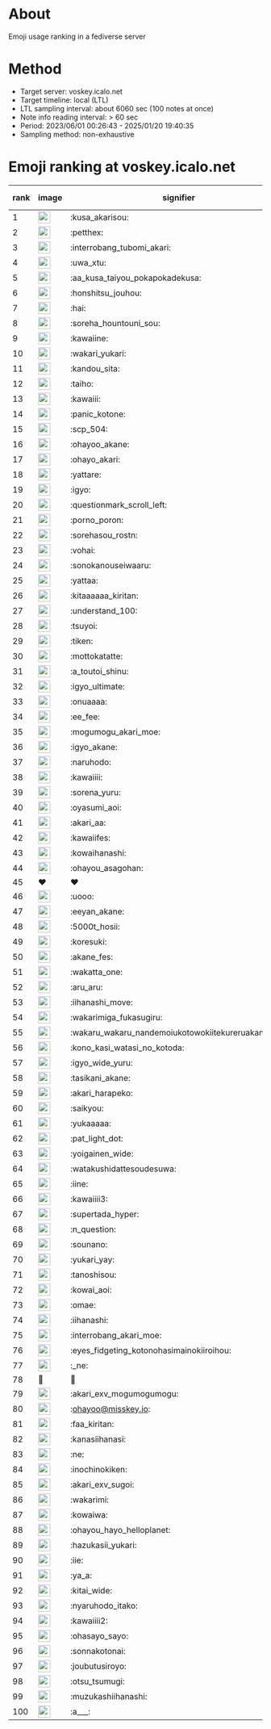 # About
Emoji usage ranking in a fediverse server

# Method
- Target server: voskey.icalo.net
- Target timeline: local (LTL)
- LTL sampling interval: about 6060 sec (100 notes at once)
- Note info reading interval: > 60 sec
- Period: 2023/06/01 00:26:43 - 2025/01/20 19:40:35 
- Sampling method: non-exhaustive

# Emoji ranking at voskey.icalo.net

|rank|image|signifier|type|frequency score|
|----|----|----|----|----|
|1|<img height="24" src="https://voskey.icalo.net/emoji/kusa_akarisou.webp">|:kusa_akarisou:|custom|37630|
|2|<img height="24" src="https://voskey.icalo.net/emoji/petthex.webp">|:petthex:|custom|29461|
|3|<img height="24" src="https://voskey.icalo.net/emoji/interrobang_tubomi_akari.webp">|:interrobang_tubomi_akari:|custom|15081|
|4|<img height="24" src="https://voskey.icalo.net/emoji/uwa_xtu.webp">|:uwa_xtu:|custom|12674|
|5|<img height="24" src="https://voskey.icalo.net/emoji/aa_kusa_taiyou_pokapokadekusa.webp">|:aa_kusa_taiyou_pokapokadekusa:|custom|12111|
|6|<img height="24" src="https://voskey.icalo.net/emoji/honshitsu_jouhou.webp">|:honshitsu_jouhou:|custom|10362|
|7|<img height="24" src="https://voskey.icalo.net/emoji/hai.webp">|:hai:|custom|8857|
|8|<img height="24" src="https://voskey.icalo.net/emoji/soreha_hountouni_sou.webp">|:soreha_hountouni_sou:|custom|7625|
|9|<img height="24" src="https://voskey.icalo.net/emoji/kawaiine.webp">|:kawaiine:|custom|7537|
|10|<img height="24" src="https://voskey.icalo.net/emoji/wakari_yukari.webp">|:wakari_yukari:|custom|7281|
|11|<img height="24" src="https://voskey.icalo.net/emoji/kandou_sita.webp">|:kandou_sita:|custom|7138|
|12|<img height="24" src="https://voskey.icalo.net/emoji/taiho.webp">|:taiho:|custom|7032|
|13|<img height="24" src="https://voskey.icalo.net/emoji/kawaiii.webp">|:kawaiii:|custom|6820|
|14|<img height="24" src="https://voskey.icalo.net/emoji/panic_kotone.webp">|:panic_kotone:|custom|6263|
|15|<img height="24" src="https://voskey.icalo.net/emoji/scp_504.webp">|:scp_504:|custom|6075|
|16|<img height="24" src="https://voskey.icalo.net/emoji/ohayoo_akane.webp">|:ohayoo_akane:|custom|5653|
|17|<img height="24" src="https://voskey.icalo.net/emoji/ohayo_akari.webp">|:ohayo_akari:|custom|5406|
|18|<img height="24" src="https://voskey.icalo.net/emoji/yattare.webp">|:yattare:|custom|5040|
|19|<img height="24" src="https://voskey.icalo.net/emoji/igyo.webp">|:igyo:|custom|4970|
|20|<img height="24" src="https://voskey.icalo.net/emoji/questionmark_scroll_left.webp">|:questionmark_scroll_left:|custom|4827|
|21|<img height="24" src="https://voskey.icalo.net/emoji/porno_poron.webp">|:porno_poron:|custom|4574|
|22|<img height="24" src="https://voskey.icalo.net/emoji/sorehasou_rostn.webp">|:sorehasou_rostn:|custom|4533|
|23|<img height="24" src="https://voskey.icalo.net/emoji/vohai.webp">|:vohai:|custom|4453|
|24|<img height="24" src="https://voskey.icalo.net/emoji/sonokanouseiwaaru.webp">|:sonokanouseiwaaru:|custom|4441|
|25|<img height="24" src="https://voskey.icalo.net/emoji/yattaa.webp">|:yattaa:|custom|4220|
|26|<img height="24" src="https://voskey.icalo.net/emoji/kitaaaaaa_kiritan.webp">|:kitaaaaaa_kiritan:|custom|4070|
|27|<img height="24" src="https://voskey.icalo.net/emoji/understand_100.webp">|:understand_100:|custom|3966|
|28|<img height="24" src="https://voskey.icalo.net/emoji/tsuyoi.webp">|:tsuyoi:|custom|3891|
|29|<img height="24" src="https://voskey.icalo.net/emoji/tiken.webp">|:tiken:|custom|3877|
|30|<img height="24" src="https://voskey.icalo.net/emoji/mottokatatte.webp">|:mottokatatte:|custom|3723|
|31|<img height="24" src="https://voskey.icalo.net/emoji/a_toutoi_shinu.webp">|:a_toutoi_shinu:|custom|3661|
|32|<img height="24" src="https://voskey.icalo.net/emoji/igyo_ultimate.webp">|:igyo_ultimate:|custom|3640|
|33|<img height="24" src="https://voskey.icalo.net/emoji/onuaaaa.webp">|:onuaaaa:|custom|3314|
|34|<img height="24" src="https://voskey.icalo.net/emoji/ee_fee.webp">|:ee_fee:|custom|3118|
|35|<img height="24" src="https://voskey.icalo.net/emoji/mogumogu_akari_moe.webp">|:mogumogu_akari_moe:|custom|3109|
|36|<img height="24" src="https://voskey.icalo.net/emoji/igyo_akane.webp">|:igyo_akane:|custom|3081|
|37|<img height="24" src="https://voskey.icalo.net/emoji/naruhodo.webp">|:naruhodo:|custom|3074|
|38|<img height="24" src="https://voskey.icalo.net/emoji/kawaiiii.webp">|:kawaiiii:|custom|3001|
|39|<img height="24" src="https://voskey.icalo.net/emoji/sorena_yuru.webp">|:sorena_yuru:|custom|3000|
|40|<img height="24" src="https://voskey.icalo.net/emoji/oyasumi_aoi.webp">|:oyasumi_aoi:|custom|2997|
|41|<img height="24" src="https://voskey.icalo.net/emoji/akari_aa.webp">|:akari_aa:|custom|2987|
|42|<img height="24" src="https://voskey.icalo.net/emoji/kawaiifes.webp">|:kawaiifes:|custom|2925|
|43|<img height="24" src="https://voskey.icalo.net/emoji/kowaihanashi.webp">|:kowaihanashi:|custom|2839|
|44|<img height="24" src="https://voskey.icalo.net/emoji/ohayou_asagohan.webp">|:ohayou_asagohan:|custom|2786|
|45|❤|❤|unicode|2707|
|46|<img height="24" src="https://voskey.icalo.net/emoji/uooo.webp">|:uooo:|custom|2704|
|47|<img height="24" src="https://voskey.icalo.net/emoji/eeyan_akane.webp">|:eeyan_akane:|custom|2678|
|48|<img height="24" src="https://voskey.icalo.net/emoji/5000t_hosii.webp">|:5000t_hosii:|custom|2666|
|49|<img height="24" src="https://voskey.icalo.net/emoji/koresuki.webp">|:koresuki:|custom|2656|
|50|<img height="24" src="https://voskey.icalo.net/emoji/akane_fes.webp">|:akane_fes:|custom|2654|
|51|<img height="24" src="https://voskey.icalo.net/emoji/wakatta_one.webp">|:wakatta_one:|custom|2651|
|52|<img height="24" src="https://voskey.icalo.net/emoji/aru_aru.webp">|:aru_aru:|custom|2632|
|53|<img height="24" src="https://voskey.icalo.net/emoji/iihanashi_move.webp">|:iihanashi_move:|custom|2606|
|54|<img height="24" src="https://voskey.icalo.net/emoji/wakarimiga_fukasugiru.webp">|:wakarimiga_fukasugiru:|custom|2523|
|55|<img height="24" src="https://voskey.icalo.net/emoji/wakaru_wakaru_nandemoiukotowokiitekureruakanetyan.webp">|:wakaru_wakaru_nandemoiukotowokiitekureruakanetyan:|custom|2508|
|56|<img height="24" src="https://voskey.icalo.net/emoji/kono_kasi_watasi_no_kotoda.webp">|:kono_kasi_watasi_no_kotoda:|custom|2490|
|57|<img height="24" src="https://voskey.icalo.net/emoji/igyo_wide_yuru.webp">|:igyo_wide_yuru:|custom|2465|
|58|<img height="24" src="https://voskey.icalo.net/emoji/tasikani_akane.webp">|:tasikani_akane:|custom|2437|
|59|<img height="24" src="https://voskey.icalo.net/emoji/akari_harapeko.webp">|:akari_harapeko:|custom|2408|
|60|<img height="24" src="https://voskey.icalo.net/emoji/saikyou.webp">|:saikyou:|custom|2308|
|61|<img height="24" src="https://voskey.icalo.net/emoji/yukaaaaa.webp">|:yukaaaaa:|custom|2296|
|62|<img height="24" src="https://voskey.icalo.net/emoji/pat_light_dot.webp">|:pat_light_dot:|custom|2281|
|63|<img height="24" src="https://voskey.icalo.net/emoji/yoigainen_wide.webp">|:yoigainen_wide:|custom|2276|
|64|<img height="24" src="https://voskey.icalo.net/emoji/watakushidattesoudesuwa.webp">|:watakushidattesoudesuwa:|custom|2214|
|65|<img height="24" src="https://voskey.icalo.net/emoji/iine.webp">|:iine:|custom|2184|
|66|<img height="24" src="https://voskey.icalo.net/emoji/kawaiiii3.webp">|:kawaiiii3:|custom|2176|
|67|<img height="24" src="https://voskey.icalo.net/emoji/supertada_hyper.webp">|:supertada_hyper:|custom|2103|
|68|<img height="24" src="https://voskey.icalo.net/emoji/n_question.webp">|:n_question:|custom|2079|
|69|<img height="24" src="https://voskey.icalo.net/emoji/sounano.webp">|:sounano:|custom|2075|
|70|<img height="24" src="https://voskey.icalo.net/emoji/yukari_yay.webp">|:yukari_yay:|custom|2007|
|71|<img height="24" src="https://voskey.icalo.net/emoji/tanoshisou.webp">|:tanoshisou:|custom|1958|
|72|<img height="24" src="https://voskey.icalo.net/emoji/kowai_aoi.webp">|:kowai_aoi:|custom|1958|
|73|<img height="24" src="https://voskey.icalo.net/emoji/omae.webp">|:omae:|custom|1950|
|74|<img height="24" src="https://voskey.icalo.net/emoji/iihanashi.webp">|:iihanashi:|custom|1942|
|75|<img height="24" src="https://voskey.icalo.net/emoji/interrobang_akari_moe.webp">|:interrobang_akari_moe:|custom|1926|
|76|<img height="24" src="https://voskey.icalo.net/emoji/eyes_fidgeting_kotonohasimainokiiroihou.webp">|:eyes_fidgeting_kotonohasimainokiiroihou:|custom|1886|
|77|<img height="24" src="https://voskey.icalo.net/emoji/_ne.webp">|:_ne:|custom|1846|
|78|🤔|🤔|unicode|1845|
|79|<img height="24" src="https://voskey.icalo.net/emoji/akari_exv_mogumogumogu.webp">|:akari_exv_mogumogumogu:|custom|1831|
|80|<img height="24" src="https://voskey.icalo.net/emoji/ohayoo.webp">|:ohayoo@misskey.io:|custom|1821|
|81|<img height="24" src="https://voskey.icalo.net/emoji/faa_kiritan.webp">|:faa_kiritan:|custom|1799|
|82|<img height="24" src="https://voskey.icalo.net/emoji/kanasiihanasi.webp">|:kanasiihanasi:|custom|1790|
|83|<img height="24" src="https://voskey.icalo.net/emoji/ne.webp">|:ne:|custom|1755|
|84|<img height="24" src="https://voskey.icalo.net/emoji/inochinokiken.webp">|:inochinokiken:|custom|1714|
|85|<img height="24" src="https://voskey.icalo.net/emoji/akari_exv_sugoi.webp">|:akari_exv_sugoi:|custom|1705|
|86|<img height="24" src="https://voskey.icalo.net/emoji/wakarimi.webp">|:wakarimi:|custom|1705|
|87|<img height="24" src="https://voskey.icalo.net/emoji/kowaiwa.webp">|:kowaiwa:|custom|1693|
|88|<img height="24" src="https://voskey.icalo.net/emoji/ohayou_hayo_helloplanet.webp">|:ohayou_hayo_helloplanet:|custom|1678|
|89|<img height="24" src="https://voskey.icalo.net/emoji/hazukasii_yukari.webp">|:hazukasii_yukari:|custom|1670|
|90|<img height="24" src="https://voskey.icalo.net/emoji/iie.webp">|:iie:|custom|1652|
|91|<img height="24" src="https://voskey.icalo.net/emoji/ya_a.webp">|:ya_a:|custom|1625|
|92|<img height="24" src="https://voskey.icalo.net/emoji/kitai_wide.webp">|:kitai_wide:|custom|1612|
|93|<img height="24" src="https://voskey.icalo.net/emoji/nyaruhodo_itako.webp">|:nyaruhodo_itako:|custom|1576|
|94|<img height="24" src="https://voskey.icalo.net/emoji/kawaiiii2.webp">|:kawaiiii2:|custom|1576|
|95|<img height="24" src="https://voskey.icalo.net/emoji/ohasayo_sayo.webp">|:ohasayo_sayo:|custom|1565|
|96|<img height="24" src="https://voskey.icalo.net/emoji/sonnakotonai.webp">|:sonnakotonai:|custom|1557|
|97|<img height="24" src="https://voskey.icalo.net/emoji/joubutusiroyo.webp">|:joubutusiroyo:|custom|1507|
|98|<img height="24" src="https://voskey.icalo.net/emoji/otsu_tsumugi.webp">|:otsu_tsumugi:|custom|1486|
|99|<img height="24" src="https://voskey.icalo.net/emoji/muzukashiihanashi.webp">|:muzukashiihanashi:|custom|1478|
|100|<img height="24" src="https://voskey.icalo.net/emoji/a___.webp">|:a___:|custom|1471|
